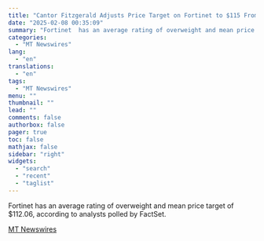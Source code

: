 ```yaml
---
title: "Cantor Fitzgerald Adjusts Price Target on Fortinet to $115 From $110"
date: "2025-02-08 00:35:09"
summary: "Fortinet  has an average rating of overweight and mean price target of $112.06, according to analysts polled by FactSet."
categories:
  - "MT Newswires"
lang:
  - "en"
translations:
  - "en"
tags:
  - "MT Newswires"
menu: ""
thumbnail: ""
lead: ""
comments: false
authorbox: false
pager: true
toc: false
mathjax: false
sidebar: "right"
widgets:
  - "search"
  - "recent"
  - "taglist"
---
```


Fortinet has an average rating of overweight and mean price target of $112.06, according to analysts polled by FactSet.

[MT Newswires](https://www.tradingview.com/news/mtnewswires.com:20250207:A3312784:0/)
